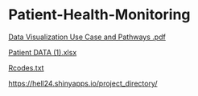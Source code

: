 # Patient-Health-Monitoring 
[Data Visualization Use Case and Pathways .pdf](https://github.com/Diza007/Patient-Health-Monitoring/files/14207676/Data.Visualization.Use.Case.and.Pathways.pdf)

[Patient DATA (1).xlsx](https://github.com/Diza007/Patient-Health-Monitoring/files/14207681/Patient.DATA.1.xlsx)

[Rcodes.txt](https://github.com/Diza007/Patient-Health-Monitoring/files/14209286/Rcodes.txt) 

https://hell24.shinyapps.io/project_directory/  
